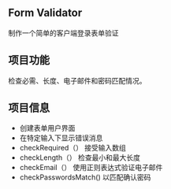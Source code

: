 ## Form Validator 

制作一个简单的客户端登录表单验证

## 项目功能
 检查必需、长度、电子邮件和密码匹配情况。

## 项目信息

- 创建表单用户界面
- 在特定输入下显示错误消息
- checkRequired（） 接受输入数组
- checkLength（） 检查最小和最大长度
- checkEmail（） 使用正则表达式验证电子邮件
- checkPasswordsMatch()  以匹配确认密码
